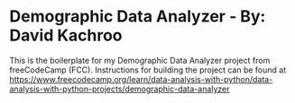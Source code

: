 # Demographic Data Analyzer - By: David Kachroo

This is the boilerplate for my Demographic Data Analyzer project from freeCodeCamp (FCC). Instructions for building the project can be found at https://www.freecodecamp.org/learn/data-analysis-with-python/data-analysis-with-python-projects/demographic-data-analyzer
